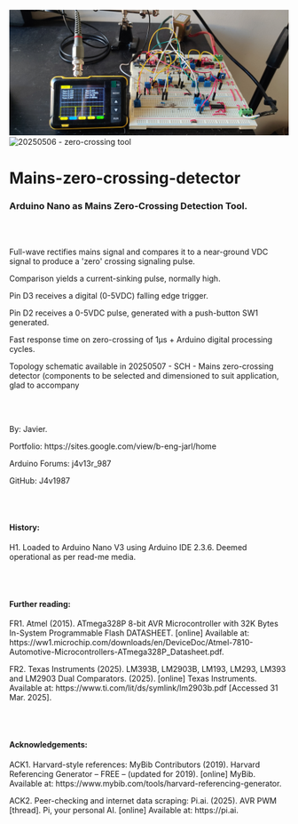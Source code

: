 ![IMG_20250506_184608](https://github.com/J4v1987/Mains-zero-crossing-detector/blob/main/Media/IMG_20250506_184608.jpg)
![20250506 - zero-crossing tool](https://github.com/J4v1987/Mains-zero-crossing-detector/blob/main/Media/20250506%20-%20zero-crossing%20tool.gif)
# Mains-zero-crossing-detector
<h3>Arduino Nano as Mains Zero-Crossing Detection Tool.</h3>
<br></br>
<p>Full-wave rectifies mains signal and compares it to a near-ground VDC signal to produce a 'zero' crossing signaling pulse.</p>
<p>Comparison yields a current-sinking pulse, normally high.</p>
<p>Pin D3 receives a digital (0-5VDC) falling edge trigger.</p>
<p>Pin D2 receives a 0-5VDC pulse, generated with a push-button SW1 generated.</p>
<p>Fast response time on zero-crossing of 1µs + Arduino digital processing cycles.</p>
<p>Topology schematic available in 20250507 - SCH - Mains zero-crossing detector (components to be selected and dimensioned to suit application, glad to accompany</p>
<br></br>
<p>By: Javier.</p>
<p>Portfolio: https://sites.google.com/view/b-eng-jarl/home</p>
<p>Arduino Forums: j4v13r_987</p>
<p>GitHub: J4v1987</p>
<br></br>
<h4>History:</h4>
  <p>H1. Loaded to Arduino Nano V3 using Arduino IDE 2.3.6. Deemed operational as per read-me media.</p>
<br></br>
<h4>Further reading:</h4>
  <p>FR1. Atmel (2015). ATmega328P 8-bit AVR Microcontroller with 32K Bytes In-System Programmable Flash DATASHEET. [online] Available at: https://ww1.microchip.com/downloads/en/DeviceDoc/Atmel-7810-Automotive-Microcontrollers-ATmega328P_Datasheet.pdf.</p>
  <p>FR2. Texas Instruments (2025). LM393B, LM2903B, LM193, LM293, LM393 and LM2903 Dual Comparators. (2025). [online] Texas Instruments. Available at: https://www.ti.com/lit/ds/symlink/lm2903b.pdf [Accessed 31 Mar. 2025].</p>
<br></br>
<h4>Acknowledgements:</h4>
  <p>ACK1. Harvard-style references: MyBib Contributors (2019). Harvard Referencing Generator – FREE – (updated for 2019). [online] MyBib. Available at: https://www.mybib.com/tools/harvard-referencing-generator.</p>
  <p>ACK2. Peer-checking and internet data scraping: Pi.ai. (2025). AVR PWM [thread]. Pi, your personal AI. [online] Available at: https://pi.ai.</p>
